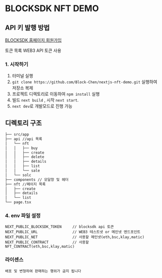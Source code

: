 # BLOCKSDK NFT DEMO

## API 키 발행 방법
[BLOCKSDK 홈페이지 회원가입](https://blocksdk.com/register)

토큰 목록 WEB3 API 토큰 사용

### 1. 시작하기
1. 터미널 실행
2. `git clone https://github.com/Block-Chen/nextjs-nft-demo.git` 실행하여 저장소 복제
3. 프로젝트 디렉토리로 이동하여 `npm install` 실행
4. 빌드 `next build` , 시작 `next start`.
5. `next dev`로 개발모드로 진행 가능

## 디렉토리 구조

```bash
├── src/app
├── api //api 목록
│   └── nft
│   │   ├── buy
│   │   ├── create
│   │   ├── delete
│   │   ├── details
│   │   ├── list
│   │   └── sale
│   └── solc
├── components // 모달창 및 헤더
├── nft //페이지 목록
│   ├── create
│   ├── details
│   └── list
└── page.tsx
```

### 4. env 파일 설정
````
NEXT_PUBLIC_BLOCKSDK_TOKEN     // blocksdk api 토큰
NEXT_PUBLIC_URL                // WEB3 테스트넷 or 메인넷 엔드포인트
NEXT_PUBLIC_NET                // 사용할 메인넷(eth,bsc,klay,matic)
NEXT_PUBLIC_CONTRACT           // 사용할 NFT_CONTRACT(eth,bsc,klay,matic)         

````

### 라이센스
````
배포 및 변형하여 판매하는 행위가 금지 됩니다
````
